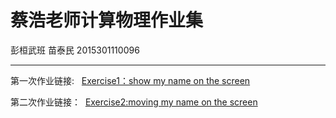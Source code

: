# 蔡浩老师计算物理作业集
彭桓武班    苗泰民   2015301110096

------

第一次作业链接:   [Exercise1：show my name on the screen](https://github.com/WHUMTM/computationalphysics_N2015301110096/blob/master/Exercise_01/Exercise_01.py)

第二次作业链接：  [Exercise2:moving my name on the screen](https://github.com/WHUMTM/computationalphysics_N2015301110096/blob/master/Exercise_02/Exercise_02.md)
